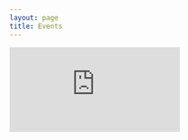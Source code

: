 ```yaml
---
layout: page
title: Events
---
```


<div class="embed-responsive embed-responsive-16by9">
	<iframe class="embed-responsive-item" src="https://calendar.google.com/calendar/embed?src=legaloperators.com_3e552nbo2p6dvqja73pfl7hc8o%40group.calendar.google.com&ctz=America%2FLos_Angeles" style="border: 0" frameborder="0" scrolling="no"></iframe>
</div>
